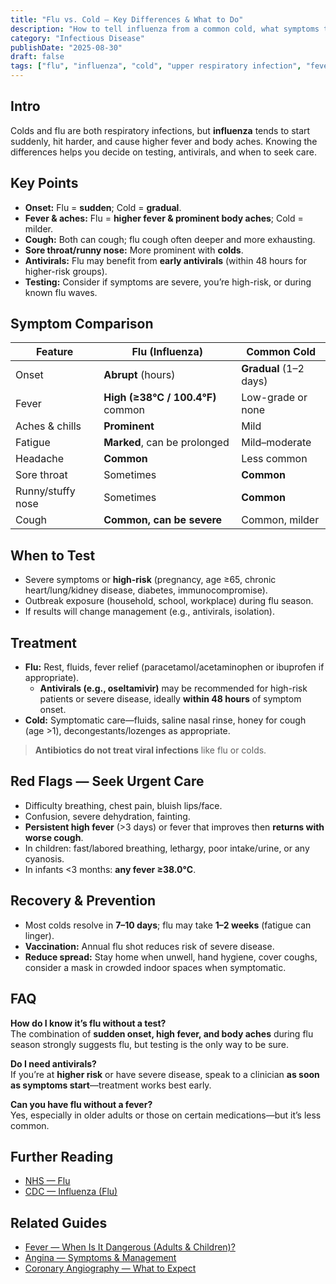 ```yaml
---
title: "Flu vs. Cold — Key Differences & What to Do"
description: "How to tell influenza from a common cold, what symptoms to watch for, when to test, and when to seek care."
category: "Infectious Disease"
publishDate: "2025-08-30"
draft: false
tags: ["flu", "influenza", "cold", "upper respiratory infection", "fever", "patientguide"]
---
```


## Intro
Colds and flu are both respiratory infections, but **influenza** tends to start suddenly, hit harder, and cause higher fever and body aches. Knowing the differences helps you decide on testing, antivirals, and when to seek care.

## Key Points
- **Onset:** Flu = **sudden**; Cold = **gradual**.  
- **Fever & aches:** Flu = **higher fever & prominent body aches**; Cold = milder.  
- **Cough:** Both can cough; flu cough often deeper and more exhausting.  
- **Sore throat/runny nose:** More prominent with **colds**.  
- **Antivirals:** Flu may benefit from **early antivirals** (within 48 hours for higher-risk groups).  
- **Testing:** Consider if symptoms are severe, you’re high-risk, or during known flu waves.

## Symptom Comparison

| Feature | Flu (Influenza) | Common Cold |
| --- | --- | --- |
| Onset | **Abrupt** (hours) | **Gradual** (1–2 days) |
| Fever | **High (≥38°C / 100.4°F)** common | Low-grade or none |
| Aches & chills | **Prominent** | Mild |
| Fatigue | **Marked**, can be prolonged | Mild–moderate |
| Headache | **Common** | Less common |
| Sore throat | Sometimes | **Common** |
| Runny/stuffy nose | Sometimes | **Common** |
| Cough | **Common, can be severe** | Common, milder |

## When to Test
- Severe symptoms or **high-risk** (pregnancy, age ≥65, chronic heart/lung/kidney disease, diabetes, immunocompromise).  
- Outbreak exposure (household, school, workplace) during flu season.  
- If results will change management (e.g., antivirals, isolation).

## Treatment
- **Flu:** Rest, fluids, fever relief (paracetamol/acetaminophen or ibuprofen if appropriate).  
  - **Antivirals (e.g., oseltamivir)** may be recommended for high-risk patients or severe disease, ideally **within 48 hours** of symptom onset.  
- **Cold:** Symptomatic care—fluids, saline nasal rinse, honey for cough (age >1), decongestants/lozenges as appropriate.

> **Antibiotics do not treat viral infections** like flu or colds.

## Red Flags — Seek Urgent Care
- Difficulty breathing, chest pain, bluish lips/face.  
- Confusion, severe dehydration, fainting.  
- **Persistent high fever** (>3 days) or fever that improves then **returns with worse cough**.  
- In children: fast/labored breathing, lethargy, poor intake/urine, or any cyanosis.  
- In infants <3 months: **any fever ≥38.0°C**.

## Recovery & Prevention
- Most colds resolve in **7–10 days**; flu may take **1–2 weeks** (fatigue can linger).  
- **Vaccination:** Annual flu shot reduces risk of severe disease.  
- **Reduce spread:** Stay home when unwell, hand hygiene, cover coughs, consider a mask in crowded indoor spaces when symptomatic.

## FAQ
**How do I know it’s flu without a test?**  
The combination of **sudden onset, high fever, and body aches** during flu season strongly suggests flu, but testing is the only way to be sure.

**Do I need antivirals?**  
If you’re at **higher risk** or have severe disease, speak to a clinician **as soon as symptoms start**—treatment works best early.

**Can you have flu without a fever?**  
Yes, especially in older adults or those on certain medications—but it’s less common.

## Further Reading
- [NHS — Flu](https://www.nhs.uk/conditions/flu/)  
- [CDC — Influenza (Flu)](https://www.cdc.gov/flu/)  

## Related Guides
- [Fever — When Is It Dangerous (Adults & Children)?](/guides/fever-danger-adults-children/)  
- [Angina — Symptoms & Management](/guides/angina-symptoms-management/)  
- [Coronary Angiography — What to Expect](/guides/coronary-angiography/)  

